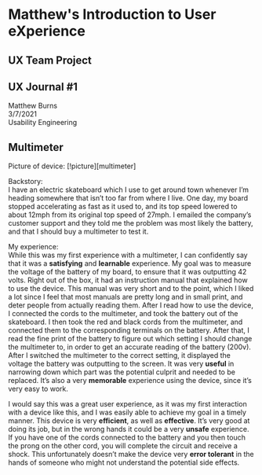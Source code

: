 # Matthew's Introduction to User eXperience


## UX Team Project


## UX Journal #1

Matthew Burns <br>
3/7/2021 <br>
Usability Engineering

## Multimeter

Picture of device:
[!picture][multimeter]

Backstory: <br>
	I have an electric skateboard which I use to get around town whenever I’m heading somewhere that isn’t too far from where I live.  One day, my board stopped accelerating as fast as it used to, and its top speed lowered to about 12mph from its original top speed of 27mph.  I emailed the company’s customer support and they told me the problem was most likely the battery, and that I should buy a multimeter to test it.

My experience:<br>
	While this was my first experience with a multimeter, I can confidently say that it was a **satisfying** and **learnable** experience.  My goal was to measure the voltage of the battery of my board, to ensure that it was outputting 42 volts.  Right out of the box, it had an instruction manual that explained how to use the device.  This manual was very short and to the point, which I liked a lot since I feel that most manuals are pretty long and in small print, and deter people from actually reading them.  After I read how to use the device, I connected the cords to the multimeter, and took the battery out of the skateboard.  I then took the red and black cords from the multimeter, and connected them to the corresponding terminals on the battery.  After that, I read the fine print of the battery to figure out which setting I should change the multimeter to, in order to get an accurate reading of the battery (200v).  After I switched the multimeter to the correct setting, it displayed the voltage the battery was outputting to the screen.  It was very **useful** in narrowing down which part was the potential culprit and needed to be replaced.  It’s also a very **memorable** experience using the device, since it’s very easy to work.
  
  I would say this was a great user experience, as it was my first interaction with a device like this, and I was easily able to achieve my goal in a timely manner.  This device is very **efficient**, as well as **effective**.  It’s very good at doing its job, but in the wrong hands it could be a very **unsafe** experience.  If you have one of the cords connected to the battery and you then touch the prong on the other cord, you will complete the circuit and receive a shock.  This unfortunately doesn’t make the device very **error tolerant** in the hands of someone who might not understand the potential side effects.
